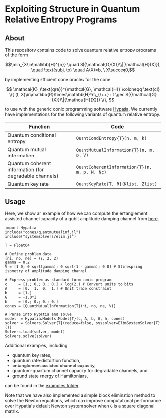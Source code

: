 
# Exploiting Structure in Quantum Relative Entropy Programs

## About

This repository contains code to solve quantum relative entropy programs of the form

$$\min_{X\in\mathbb{H}^{n}} \quad S({\mathcal{G}(X)}\\|{\mathcal{H}(X)}), \quad \text{subj. to} \quad A(X)=b, \ X\succeq0,$$

by implementing efficient cone oracles for the cone

$$  \mathcal{K}_{\text{qre}}^{\mathcal{G}, \mathcal{H}} \coloneqq  \text{cl} \\{ (t, X)\in\mathbb{R}\times\mathbb{H}^n\_{\++} : t \geq S({\mathcal{G}(X)}\\|{\mathcal{H}(X)}) \\}, $$

to use with the generic conic programming software [Hypatia](https://github.com/jump-dev/Hypatia.jl). We currently have implementations for the following variants of quantum relative entropy.

| Function | Code |
| --- | --- |
| Quantum conditional entropy | `QuantCondEntropy{T}(n, m, k)` 
| Quantum mutual information | `QuantMutualInformation{T}(n, m, p, V)` |
| Quantum coherent information (for degradable channels) | `QuantCoherentInformation{T}(n, m, p, N, Nc)` |
| Quantum key rate | `QuantKeyRate{T, R}(Klist, Zlist)` |

## Usage

Here, we show an example of how we can compute the entanglement assisted channel capacity of a qubit amplitude damping channel from [here](https://github.com/hfawzi/cvxquad/blob/master/examples/entanglement_assisted_capacity.m). 

	import Hypatia
	include("cones/quantmutualinf.jl")
	include("systemsolvers/elim.jl")

	T = Float64

	# Define problem data
	(ni, no, ne) = (2, 2, 2)
	gamma = 0.2
	V = [1 0; 0 sqrt(gamma); 0 sqrt(1 - gamma); 0 0] # Stinespring isometry of amplitude damping channel

	# Express problem as standard form conic program
	c     = [1.; 0.; 0.; 0.] / log(2.) # Convert units to bits
	A     = [0.  1.  0.  1.] # Unit trace constraint
	b     = [1.]
	G     = -1.0*I
	h     = [0.; 0.; 0.; 0.]
	cones = [QuantMutualInformation{T}(ni, no, ne, V)]

	# Parse into Hypatia and solve
	model  = Hypatia.Models.Model{T}(c, A, b, G, h, cones)
	solver = Solvers.Solver{T}(reduce=false, syssolver=ElimSystemSolver{T}())
	Solvers.load(solver, model)
	Solvers.solve(solver)

Additional examples, including 

 - quantum key rates,
 - quantum rate-distortion function,
 - entanglement assisted channel capacity,
 - quantum-quantum channel capacity for degradable channels, and
 - ground state energy of Hamiltonians,

can be found in the [examples folder](https://github.com/kerry-he/qrep-structure/tree/main/examples).

Note that we have also implemented a simple block elimination method to solve the Newton equations, which can improve computational performance over Hypatia's default Newton system solver when `G` is a square diagonal matrix.
